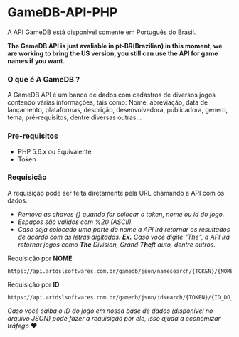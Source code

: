 # GameDB-API-PHP

A API GameDB está disponível somente em Português do Brasil.

**The GameDB API is just avaliable in pt-BR(Brazilian) in this moment, we are working to bring the US version, you still can use the API for game names if you want.**

### O que é A GameDB ?

A GameDB API é um banco de dados com cadastros de diversos jogos contendo várias informações, tais como: Nome, abreviação, data de lançamento, plataformas, descrição, desenvolvedora, publicadora, genero, tema, pré-requisitos, dentre diversas outras...

### Pre-requisitos

- PHP 5.6.x ou Equivalente
- Token

### Requisição

A requisição pode ser feita diretamente pela URL chamando a API com os dados.

- *Remova as chaves {} quando for colocar o token, nome ou id do jogo.*
- *Espaços são validos com %20 (ASCII).*
- *Caso seja colocado uma parte do nome a API irá retornar os resultados de acordo com as letras digitadas:*
***Ex.*** *Caso você digite "The", a API irá retornar jogos como* ***The*** *Division, Grand* ***The****ft auto, dentre outros.*

Requisição por **NOME**
```
https://api.artdslsoftwares.com.br/gamedb/json/namesearch/{TOKEN}/{NOME_DO_JOGO}
```

Requisição por **ID**
```
https://api.artdslsoftwares.com.br/gamedb/json/idsearch/{TOKEN}/{ID_DO_JOGO}
```

*Caso você saiba o ID do jogo em nossa base de dados (disponível no arquivo JSON) pode fazer a requisição por ele, isso ajuda a economizar tráfego* :heart:
